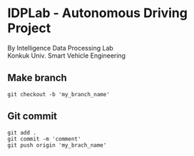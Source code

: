 # IDPLab - Autonomous Driving Project
   
By Intelligence Data Processing Lab    
Konkuk Univ. Smart Vehicle Engineering   


## Make branch
```
git checkout -b 'my_branch_name'
```

## Git commit
```
git add .
git commit -m 'comment'
git push origin 'my_brach_name'
```
